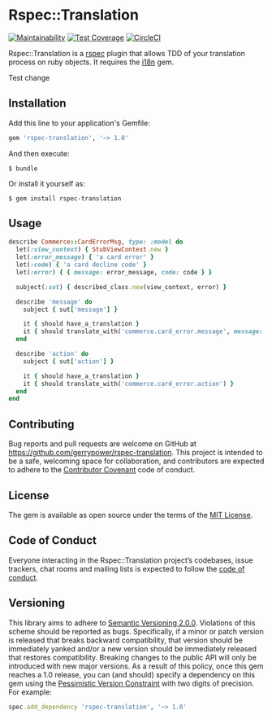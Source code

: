 # Rspec::Translation

[![Maintainability](https://api.codeclimate.com/v1/badges/6349f2944ae10b03e9fa/maintainability)](https://codeclimate.com/github/gerrypower/rspec-translation/maintainability) [![Test Coverage](https://api.codeclimate.com/v1/badges/6349f2944ae10b03e9fa/test_coverage)](https://codeclimate.com/github/gerrypower/rspec-translation/test_coverage) [![CircleCI](https://circleci.com/gh/gerrypower/rspec-translation.svg?style=svg)](https://circleci.com/gh/gerrypower/rspec-translation) 



Rspec::Translation is a [rspec](https://github.com/rspec/rspec) plugin that allows TDD of your translation process on ruby objects. It requires the [i18n](https://github.com/ruby-i18n/i18n) gem.

Test change

## Installation

Add this line to your application's Gemfile:

```ruby
gem 'rspec-translation', '~> 1.0'
```

And then execute:

    $ bundle

Or install it yourself as:

    $ gem install rspec-translation

## Usage

```ruby
describe Commerce::CardErrorMsg, type: :model do
  let(:view_context) { StubViewContext.new }
  let(:error_message) { 'a card error' }
  let(:code) { 'a card decline code' }
  let(:error) { { message: error_message, code: code } }

  subject(:sut) { described_class.new(view_context, error) }

  describe 'message' do
    subject { sut['message'] }

    it { should have_a_translation }
    it { should translate_with('commerce.card_error.message', message: error_message, code: code) }
  end

  describe 'action' do
    subject { sut['action'] }

    it { should have_a_translation }
    it { should translate_with('commerce.card_error.action') }
  end
end
```



## Contributing

Bug reports and pull requests are welcome on GitHub at https://github.com/gerrypower/rspec-translation. This project is intended to be a safe, welcoming space for collaboration, and contributors are expected to adhere to the [Contributor Covenant](https://www.contributor-covenant.org) code of conduct.

## License

The gem is available as open source under the terms of the [MIT License](https://opensource.org/licenses/MIT).

## Code of Conduct

Everyone interacting in the Rspec::Translation project’s codebases, issue trackers, chat rooms and mailing lists is expected to follow the [code of conduct](https://github.com/gerrypower/rspec-translation/blob/master/CODE_OF_CONDUCT.md).

## Versioning

This library aims to adhere to [Semantic Versioning 2.0.0](http://semver.org/). Violations of this scheme should be reported as
bugs. Specifically, if a minor or patch version is released that breaks backward compatibility, that
version should be immediately yanked and/or a new version should be immediately released that restores
compatibility. Breaking changes to the public API will only be introduced with new major versions. As a
result of this policy, once this gem reaches a 1.0 release, you can (and should) specify a dependency on
this gem using the [Pessimistic Version Constraint](https://guides.rubygems.org/patterns/#pessimistic-version-constraint) with
two digits of precision. For example:

```ruby
spec.add_dependency 'rspec-translation', '~> 1.0'
```

